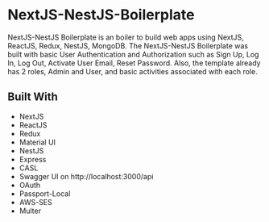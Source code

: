 # NextJS-NestJS-Boilerplate
NextJS-NestJS Boilerplate is an boiler to build  web apps using NextJS, ReactJS, Redux, NestJS, MongoDB. The NextJS-NestJS Boilerplate was built with basic User Authentication and Authorization such as Sign Up, Log In, Log Out, Activate User Email, Reset Password. Also, the template already has 2 roles, Admin and User, and basic activities associated with each role.
## Built With
* NextJS
* ReactJS
* Redux
* Material UI
* NestJS
* Express
* CASL
* Swagger UI on http://localhost:3000/api
* OAuth
* Passport-Local
* AWS-SES
* Multer
